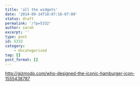 ```yaml
---
title: 'all the widgets'
date: '2014-09-14T10:07:16-07:00'
status: draft
permalink: '/?p=5332'
author: sarah
excerpt: ''
type: post
id: 5332
category:
    - Uncategorized
tag: []
post_format: []
---
```

http://gizmodo.com/who-designed-the-iconic-hamburger-icon-1555438787